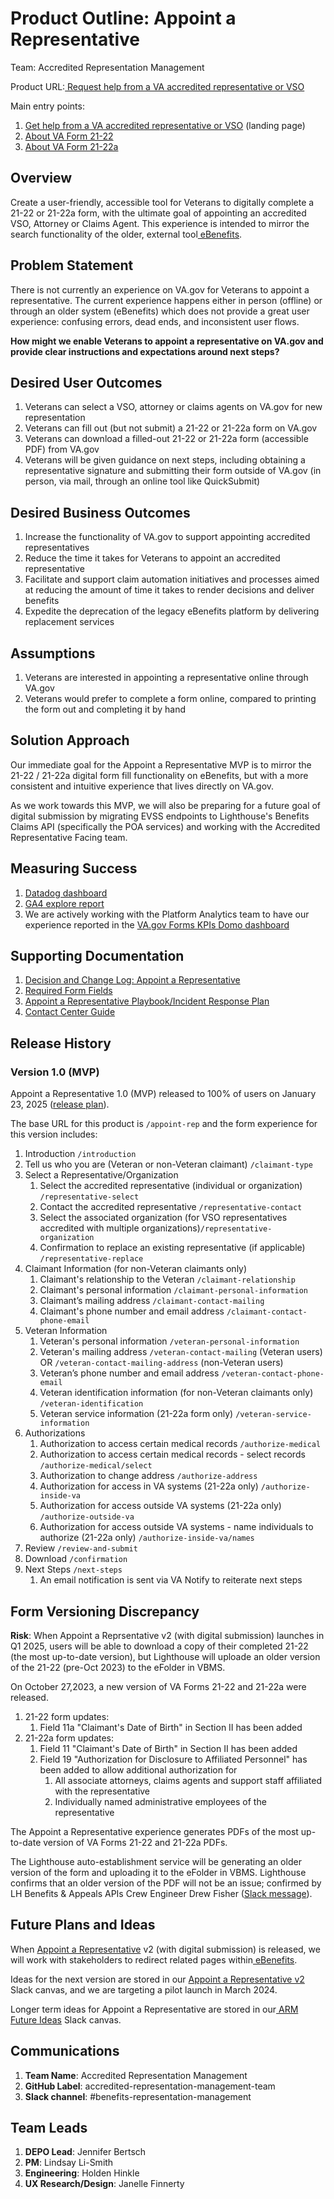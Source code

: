 # **Product Outline: Appoint a Representative**

Team: Accredited Representation Management

Product URL:[ Request help from a VA accredited representative or VSO](https://www.va.gov/get-help-from-accredited-representative/appoint-rep)

Main entry points:
1. [Get help from a VA accredited representative or VSO](https://www.va.gov/get-help-from-accredited-representative/) (landing page)
2. [About VA Form 21-22](https://www.va.gov/find-forms/about-form-21-22/)
3. [About VA Form 21-22a](https://www.va.gov/find-forms/about-form-21-22a/)


## **Overview**

Create a user-friendly, accessible tool for Veterans to digitally complete a 21-22 or 21-22a form, with the ultimate goal of appointing an accredited VSO, Attorney or Claims Agent. This experience is intended to mirror the search functionality of the older, external tool[ eBenefits](https://www.docstomarkdown.pro/convert-markdown-to-google-docs-online/%5Burl%5D\(https://www.ebenefits.va.gov/ebenefits/vso-search\)).


## **Problem Statement**

There is not currently an experience on VA.gov for Veterans to appoint a representative. The current experience happens either in person (offline) or through an older system (eBenefits) which does not provide a great user experience: confusing errors, dead ends, and inconsistent user flows.

**How might we enable Veterans to appoint a representative on VA.gov and provide clear instructions and expectations around next steps?**


## **Desired User Outcomes**

1. Veterans can select a VSO, attorney or claims agents on VA.gov for new representation
2. Veterans can fill out (but not submit) a 21-22 or 21-22a form on VA.gov
3. Veterans can download a filled-out 21-22 or 21-22a form (accessible PDF) from VA.gov
4. Veterans will be given guidance on next steps, including obtaining a representative signature and submitting their form outside of VA.gov (in person, via mail, through an online tool like QuickSubmit)


## **Desired Business Outcomes**

1. Increase the functionality of VA.gov to support appointing accredited representatives
2. Reduce the time it takes for Veterans to appoint an accredited representative
3. Facilitate and support claim automation initiatives and processes aimed at reducing the amount of time it takes to render decisions and deliver benefits
4. Expedite the deprecation of the legacy eBenefits platform by delivering replacement services


## **Assumptions**

1. Veterans are interested in appointing a representative online through VA.gov
2. Veterans would prefer to complete a form online, compared to printing the form out and completing it by hand


## **Solution Approach**

Our immediate goal for the Appoint a Representative MVP is to mirror the 21-22 / 21-22a digital form fill functionality on eBenefits, but with a more consistent and intuitive experience that lives directly on VA.gov.

As we work towards this MVP, we will also be preparing for a future goal of digital submission by migrating EVSS endpoints to Lighthouse's Benefits Claims API (specifically the POA services) and working with the Accredited Representative Facing team.


## **Measuring Success**

1. [Datadog dashboard](https://vagov.ddog-gov.com/dashboard/iiz-nnm-2em/arm-appoint-a-representative?fromUser=true&refresh_mode=monthly&from_ts=1735718400000&to_ts=1737609578840&live=true)
2. [GA4 explore report](https://analytics.google.com/analytics/web/?pli=1#/analysis/p419143770/edit/s8Td-mYMQoKwisXggjlrqw)
3. We are actively working with the Platform Analytics team to have our experience reported in the [VA.gov Forms KPIs Domo dashboard](https://va-gov.domo.com/page/447193050?userId=1801042161)


## **Supporting Documentation**

1. [Decision and Change Log: Appoint a Representative](https://github.com/department-of-veterans-affairs/va.gov-team/blob/master/products/accredited-representation-management/product-documentation/appoint-a-representative/decision-change-log-appoint-a-representative.md)
2. [Required Form Fields](https://github.com/department-of-veterans-affairs/va.gov-team/blob/master/products/accredited-representation-management/product-documentation/appoint-a-representative/required-form-fields.md)
3. [Appoint a Representative Playbook/Incident Response Plan](https://github.com/department-of-veterans-affairs/va.gov-team/blob/master/products/accredited-representation-management/product-documentation/appoint-a-representative/launch-materials/product-playbook-incident-response-plan.md)
4. [Contact Center Guide](https://github.com/department-of-veterans-affairs/va.gov-team/tree/master/products/accredited-representation-management/product-documentation/appoint-a-representative/contact-center)


## **Release History**

### Version 1.0 (MVP)

Appoint a Representative 1.0 (MVP) released to 100% of users on January 23, 2025 ([release plan](https://github.com/department-of-veterans-affairs/va.gov-team/blob/master/products/accredited-representation-management/product-documentation/appoint-a-representative/release-plan-appoint-a-representative-1.0.md)). 

The base URL for this product is `/appoint-rep` and the form experience for this version includes:

1. Introduction `/introduction`
2. Tell us who you are (Veteran or non-Veteran claimant) `/claimant-type`
3. Select a Representative/Organization
   1. Select the accredited representative (individual or organization) `/representative-select`
   2. Contact the accredited representative `/representative-contact`
   3. Select the associated organization (for VSO representatives accredited with multiple organizations)`/representative-organization`
   4. Confirmation to replace an existing representative (if applicable) `/representative-replace`
4. Claimant Information (for non-Veteran claimants only)
   1. Claimant's relationship to the Veteran `/claimant-relationship`
   2. Claimant's personal information `/claimant-personal-information`
   3. Claimant’s mailing address `/claimant-contact-mailing`
   4. Claimant's phone number and email address `/claimant-contact-phone-email`
5. Veteran Information
   1. Veteran's personal information `/veteran-personal-information`
   2. Veteran's mailing address `/veteran-contact-mailing` (Veteran users) OR  `/veteran-contact-mailing-address` (non-Veteran users)
   3. Veteran’s phone number and email address `/veteran-contact-phone-email`
   4. Veteran identification information (for non-Veteran claimants only) `/veteran-identification`
   5. Veteran service information (21-22a form only) `/veteran-service-information`
6. Authorizations
   1. Authorization to access certain medical records `/authorize-medical`
   2. Authorization to access certain medical records - select records `/authorize-medical/select`
   3. Authorization to change address `/authorize-address`
   4. Authorization for access in VA systems (21-22a only) `/authorize-inside-va`
   5. Authorization for access outside VA systems (21-22a only) `/authorize-outside-va`
   6. Authorization for access outside VA systems - name individuals to authorize (21-22a only) `/authorize-inside-va/names`
7. Review  `/review-and-submit`
8. Download `/confirmation`
9. Next Steps `/next-steps`
   1. An email notification is sent via VA Notify to reiterate next steps

## **Form Versioning Discrepancy**

**Risk**: When Appoint a Reprsentative v2 (with digital submission) launches in Q1 2025, users will be able to download a copy of their completed 21-22 (the most up-to-date version), but Lighthouse will uploade an older version of the 21-22 (pre-Oct 2023) to the eFolder in VBMS. 

On October 27,2023, a new version of VA Forms 21-22 and 21-22a were released.

1. 21-22 form updates:
   1. Field 11a "Claimant's Date of Birth" in Section II has been added
2. 21-22a form updates:
   1. Field 11 "Claimant's Date of Birth" in Section II has been added
   2. Field 19 "Authorization for Disclosure to Affiliated Personnel" has been added to allow additional authorization for
      1. All associate attorneys, claims agents and support staff affiliated with the representative
      2. Individually named administrative employees of the representative

         
The Appoint a Representative experience generates PDFs of the most up-to-date version of VA Forms 21-22 and 21-22a PDFs. 

The Lighthouse auto-establishment service will be generating an older version of the form and uploading it to the eFolder in VBMS. Lighthouse confirms that an older version of the PDF will not be an issue; confirmed by LH Benefits & Appeals APIs Crew Engineer Drew Fisher ([Slack message](https://dsva.slack.com/archives/C063D0M76HX/p1706308610572019?thread_ts=1706119737.834139&cid=C063D0M76HX)).


## **Future Plans and Ideas**

When [Appoint a Representative](https://github.com/department-of-veterans-affairs/va.gov-team/tree/master/products/accredited-representation-management/product-documentation/appoint-a-representative) v2 (with digital submission) is released, we will work with stakeholders to redirect related pages within[ eBenefits](https://www.docstomarkdown.pro/convert-markdown-to-google-docs-online/%5Bhttps://www.ebenefits.va.gov/ebenefits/vso-search).

Ideas for the next version are stored in our [Appoint a Representative v2](https://dsva.slack.com/docs/T03FECE8V/F07T60DAK7Z) Slack canvas, and we are targeting a pilot launch in March 2024.

Longer term ideas for Appoint a Representative are stored in our[ ARM Future Ideas](https://dsva.slack.com/docs/T03FECE8V/F06JUJ4CR19) Slack canvas.


## **Communications**

1. **Team Name**: Accredited Representation Management
2. **GitHub Label**: accredited-representation-management-team
3. **Slack channel**: #benefits-representation-management


## **Team Leads**

1. **DEPO Lead**: Jennifer Bertsch
2. **PM**: Lindsay Li-Smith
3. **Engineering**: Holden Hinkle
4. **UX Research/Design**: Janelle Finnerty
